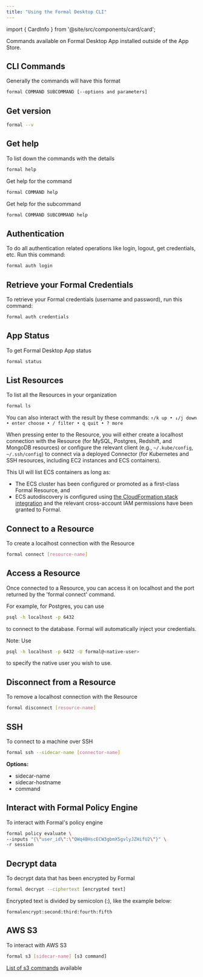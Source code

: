```yaml
---
title: "Using the Formal Desktop CLI"
---
```


import { CardInfo } from '@site/src/components/card/card';

<span className="page-description">Commands available on Formal Desktop App installed outside of the App Store.</span>

## CLI Commands

Generally the commands will have this format
```sh
formal COMMAND SUBCOMMAND [--options and parameters]
```

## Get version
```sh
formal --v
```
## Get help

To list down the commands with the details
```sh
formal help
```

Get help for the command
```sh
formal COMMAND help
```

Get help for the subcommand
```sh
formal COMMAND SUBCOMMAND help
```

## Authentication

To do all authentication related operations like login, logout, get credentials, etc. Run this command:
```sh
formal auth login
```

## Retrieve your Formal Credentials

To retrieve your Formal credentials (username and password), run this command:
```sh
formal auth credentials
```

## App Status

To get Formal Desktop App status
```sh
formal status
```

## List Resources

To list all the Resources in your organization
```sh
formal ls
```

You can also interact with the result by these commands:
`↑/k up • ↓/j down • enter choose • / filter • q quit • ? more`

When pressing enter to the Resource, you will either create a localhost connection with the Resource (for MySQL, Postgres, Redshift, and MongoDB resources) or configure the relevant client (e.g., `~/.kube/config`, `~/.ssh/config`) to connect via a deployed Connector (for Kubernetes and SSH resources, including EC2 instances and ECS containers).

This UI will list ECS containers as long as:

* The ECS cluster has been configured or promoted as a first-class Formal Resource, and
* ECS autodiscovery is configured using [the CloudFormation stack integration](/integrations/cloud/aws) and the relevant cross-account IAM permissions have been granted to Formal.

## Connect to a Resource

To create a localhost connection with the Resource
```sh
formal connect [resource-name]
```

## Access a Resource

Once connected to a Resource, you can access it on localhost and the port returned by the 'formal connect' command.

For example, for Postgres, you can use
```sh
psql -h localhost -p 6432
```
to connect to the database. Formal will automatically inject your credentials.

Note: Use
```sh
psql -h localhost -p 6432 -U formal@<native-user>
```
to specify the native user you wish to use.


## Disconnect from a Resource

To remove a localhost connection with the Resource
```sh
formal disconnect [resource-name]
```

## SSH

To connect to a machine over SSH
```sh
formal ssh --sidecar-name [connector-name]
```

**Options:**
- sidecar-name
- sidecar-hostname
- command

## Interact with Formal Policy Engine

To interact with Formal's policy engine
<!-- cSpell:ignore gvly -->
```sh
formal policy evaluate \
--inputs "{\"user_id\":\"QWq4BHscECW3gbmX5gvlyJZHifU2\"}" \
-r session
```

## Decrypt data

To decrypt data that has been encrypted by Formal
```sh
formal decrypt --ciphertext [encrypted text]
```

Encrypted text is divided by semicolon (:), like the example below:

`formalencrypt:second:third:fourth:fifth`

## AWS S3

To interact with AWS S3
```sh
formal s3 [sidecar-name] [s3 command]
```

<CardInfo> [List of s3 commands](https://docs.aws.amazon.com/cli/latest/userguide/cli-services-s3-commands.html) available</CardInfo>
